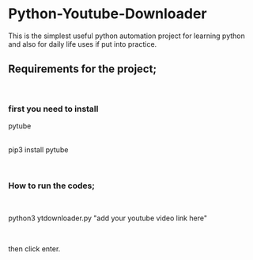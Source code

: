 # Python-Youtube-Downloader
This is the simplest useful python automation project for learning python and also for daily life uses if put into practice.

<h2>Requirements for the project;</h2>

&nbsp;<h3>first you need to install</h3> pytube<br>
  &nbsp;&nbsp;&nbsp;<p>pip3 install pytube</p>
  
  
&nbsp;<h3>How to run the codes;</h3>
  
  &nbsp;&nbsp;&nbsp;<p>python3 ytdownloader.py "<span>add your youtube video link here</span>"</p>
  
  &nbsp;&nbsp;&nbsp;<p>then click enter.</p>
  

